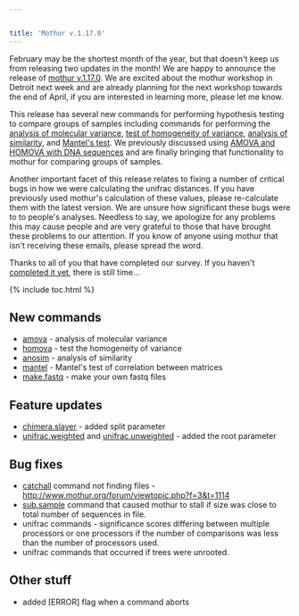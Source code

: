 ```yaml
---


title: 'Mothur v.1.17.0'
---
```

February may be the shortest month of the year, but that doesn\'t keep
us from releasing two updates in the month! We are happy to announce the
release of [mothur v.1.17.0](mothur_v.1.17.0). We are excited
about the mothur workshop in Detroit next week and are already planning
for the next workshop towards the end of April, if you are interested in
learning more, please let me know.

This release has several new commands for performing hypothesis testing
to compare groups of samples including commands for performing the [
analysis of molecular variance](amova), [ test of homogeneity
of variance](homova), [ analysis of
similarity](anosim), and [ Mantel\'s
test](mantel). We previously discussed using [AMOVA and
HOMOVA with DNA sequences](http://www.ncbi.nlm.nih.gov/pubmed/18239608)
and are finally bringing that functionality to mothur for comparing
groups of samples.

Another important facet of this release relates to fixing a number of
critical bugs in how we were calculating the unifrac distances. If you
have previously used mothur\'s calculation of these values, please
re-calculate them with the latest version. We are unsure how significant
these bugs were to to people\'s analyses. Needless to say, we apologize
for any problems this may cause people and are very grateful to those
that have brought these problems to our attention. If you know of anyone
using mothur that isn\'t receiving these emails, please spread the word.

Thanks to all of you that have completed our survey. If you haven\'t
[completed it
yet](http://www.mothur.org/limesurvey/index.php?sid=13611&lang=en),
there is still time\...

{% include toc.html %}

## New commands

-   [amova](amova) - analysis of molecular variance
-   [homova](homova) - test the homogeneity of variance
-   [anosim](anosim) - analysis of similarity
-   [mantel](mantel) - Mantel\'s test of correlation between
    matrices
-   [make.fastq](make.fastq) - make your own fastq files

## Feature updates

-   [chimera.slayer](chimera.slayer) - added split parameter
-   [unifrac.weighted](unifrac.weighted) and
    [unifrac.unweighted](unifrac.unweighted) - added the root
    parameter

## Bug fixes

-   [catchall](catchall) command not finding files -
    <http://www.mothur.org/forum/viewtopic.php?f=3&t=1114>
-   [sub.sample](sub.sample) command that caused mothur to
    stall if size was close to total number of sequences in file.
-   unifrac commands - significance scores differing between multiple
    processors or one processors if the number of comparisons was less
    than the number of processors used.
-   unifrac commands that occurred if trees were unrooted.

## Other stuff

-   added \[ERROR\] flag when a command aborts
